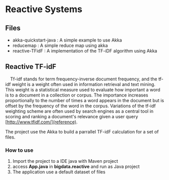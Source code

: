 # Reactive Systems

## Files

- akka-quickstart-java : A simple example to use Akka
- reducemap : A simple reduce map using akka
- reactive-TFidF : A implementation of the TF-iDF algorithm using Akka

## Reactive TF-idF

    Tf-idf stands for term frequency-inverse document frequency, and the tf-idf weight is a weight often used in information retrieval and text mining. This weight is a statistical measure used to evaluate how important a word is to a document in a collection or corpus. The importance increases proportionally to the number of times a word appears in the document but is offset by the frequency of the word in the corpus. Variations of the tf-idf weighting scheme are often used by search engines as a central tool in scoring and ranking a document's relevance given a user query [http://www.tfidf.com/](reference).

  The project use the Akka to build a parrallel TF-idF calculation for a set of files.



### How to use

1. Import the project to a IDE java with Maven project
2. access **App.java** in **bigdata.reactive** and run as Java project
3. The application use a default dataset of files
